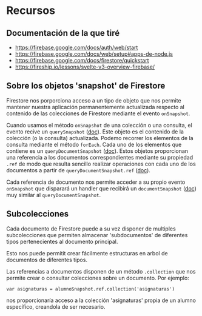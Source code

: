 # Recursos

## Documentación de la que tiré
* https://firebase.google.com/docs/auth/web/start
* https://firebase.google.com/docs/web/setup#apps-de-node.js
* https://firebase.google.com/docs/firestore/quickstart
* https://fireship.io/lessons/svelte-v3-overview-firebase/

## Sobre los objetos 'snapshot' de Firestore
Firestore nos porporciona acceso a un tipo de objeto que nos permite mantener nuestra aplicación permanentemente actualizada respecto al contenido de las colecciones de Firestore mediante el evento `onSnapshot`.

Cuando usamos el método `onSnapshot` de una colección o una consulta, el evento recive un `querySnapshot` ([doc](https://firebase.google.com/docs/reference/js/firebase.firestore.QuerySnapshot)). Este objeto es el contenido de la colección (o la consulta) actualizada. Podemo recorrer los elementos de la consulta mediante el método `forEach`. Cada uno de los elementos que contiene es un `queryDocumentSnapshot` ([doc](https://firebase.google.com/docs/reference/js/firebase.firestore.QueryDocumentSnapshot)). Estos objetos proporcionan una referencia a los documentos correspondientes mediante su propiedad `.ref` de modo que resulta sencillo realizar operaciones con cada uno de los documentos a partir de `queryDocumentSnapshot.ref` ([doc](https://firebase.google.com/docs/reference/js/firebase.firestore.DocumentReference)).

Cada referencia de documento nos permite acceder a su propio evento `onSnapshot` que disparará un handler que recibirá un `documentSnapshot` ([doc](https://firebase.google.com/docs/reference/js/firebase.firestore.DocumentSnapshot)) muy similar al `queryDocumentSnapshot`.

## Subcolecciones

Cada documento de Firestore puede a su vez disponer de multiples subcolecciones que permiten almacenar 'subdocumentos' de diferentes tipos pertenecientes al documento principal.

Esto nos puede permitit crear fácilmente estructuras en arbol de documentos de diferentes tipos.

Las referencias a documentos disponen de un método `.collection` que nos permite crear o consultar colecciones sobre un documento. Por ejemplo:
```nodejs
var asignaturas = alumnoSnapshot.ref.collection('asignaturas')
```
nos proporcionaría acceso a la colección 'asignaturas' propia de un alumno específico, creandola de ser necesario. 